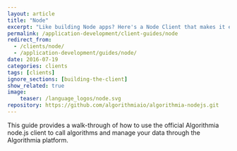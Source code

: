 ```yaml
---
layout: article
title: "Node"
excerpt: "Like building Node apps? Here's a Node Client that makes it easy."
permalink: /application-development/client-guides/node
redirect_from:
  - /clients/node/
  - /application-development/guides/node/
date: 2016-07-19
categories: clients
tags: [clients]
ignore_sections: [building-the-client]
show_related: true
image:
    teaser: /language_logos/node.svg
repository: https://github.com/algorithmiaio/algorithmia-nodejs.git
---
```


This guide provides a walk-through of how to use the official Algorithmia node.js client to call algorithms and manage your data
through the Algorithmia platform.

